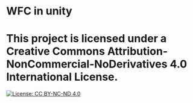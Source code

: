 # WFC in unity





# This project is licensed under a Creative Commons Attribution-NonCommercial-NoDerivatives 4.0 International License.


[![License: CC BY-NC-ND 4.0](https://licensebuttons.net/l/by-nc-nd/4.0/88x31.png)](https://creativecommons.org/licenses/by-nc-nd/4.0/)
